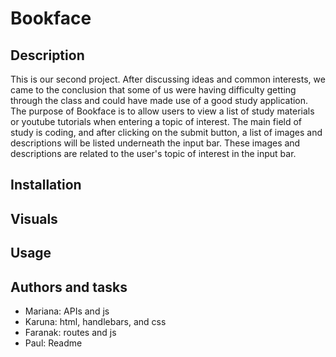 # Bookface

## Description

This is our second project. After discussing ideas and common interests, we came to the conclusion that some of us were having difficulty getting through the class and could have made use of a good study application. The purpose of Bookface is to allow users to view a list of study materials or youtube tutorials when entering a topic of interest. The main field of study is coding, and after clicking on the submit button, a list of images and descriptions will be listed underneath the input bar. These images and descriptions are related to the user's topic of interest in the input bar.

<!-- Need better idea of features to go into more detail -->

## Installation

<!-- Guidance or steps on installation process -->

## Visuals

<!-- Video demonstration if there's time? Or we can scrap this. We'll at least have screenshots in the next section. -->

## Usage

<!-- Insert main screenshots here to show expected output. Include links. -->

## Authors and tasks

* Mariana: APIs and js
* Karuna: html, handlebars, and css
* Faranak: routes and js
* Paul: Readme